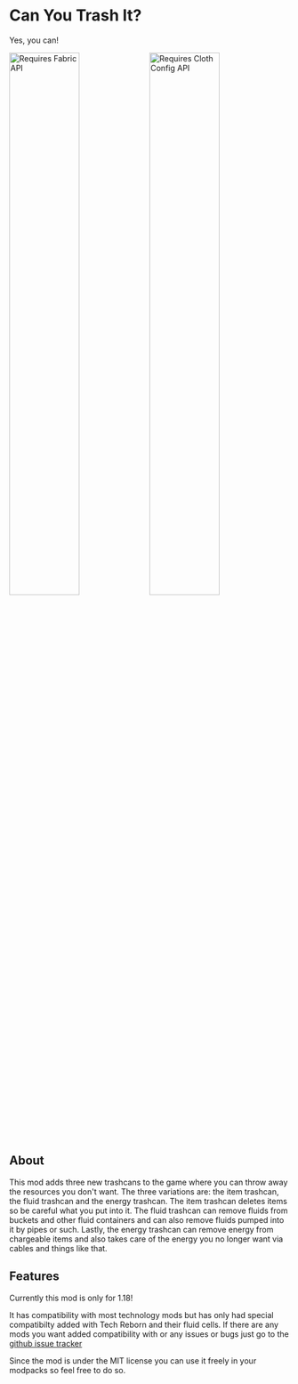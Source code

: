 # Can You Trash It?

Yes, you can!

<a href="https://www.curseforge.com/minecraft/mc-mods/fabric-api"><img src="https://i.imgur.com/Ol1Tcf8.png" alt="Requires Fabric API" width="50%"></a><a href="https://www.curseforge.com/minecraft/mc-mods/cloth-config"><img src="https://i.imgur.com/7weZ8uu.png" alt="Requires Cloth Config API" width="50%"></a>


## About

This mod adds three new trashcans to the game where you can throw away the resources you don't want. The three variations are: the item trashcan, the fluid trashcan and the energy trashcan. The item trashcan deletes items so be careful what you put into it. The fluid trashcan can remove fluids from buckets and other fluid containers and can also remove fluids pumped into it by pipes or such. Lastly, the energy trashcan can remove energy from chargeable items and also takes care of the energy you no longer want via cables and things like that.

## Features

Currently this mod is only for 1.18!

It has compatibility with most technology mods but has only had special compatibilty added with Tech Reborn and their fluid cells.
If there are any mods you want added compatibility with or any issues or bugs  just go to the [github issue tracker](https://github.com/reinderpjs/Can-You-Trash-It/issues)

Since the mod is under the MIT license you can use it freely in your modpacks so feel free to do so.
